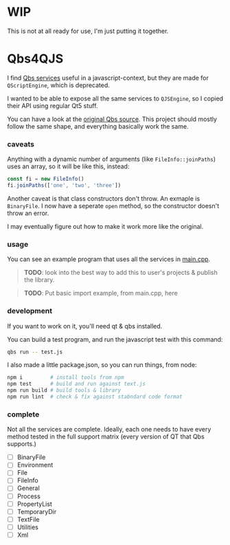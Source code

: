 # WIP

This is not at all ready for use, I'm just putting it together.

# Qbs4QJS

I find [Qbs services](https://doc.qt.io/qbs/list-of-builtin-services.html) useful in a javascript-context, but they are made for `QScriptEngine`, which is deprecated.

I wanted to be able to expose all the same services to `QJSEngine`, so I copied their API using regular Qt5 stuff.

You can have a look at the [original Qbs source](https://code.qt.io/cgit/qbs/qbs.git/tree/src/lib/corelib/jsextensions/). This project should mostly follow the same shape, and everything basically work the same.

### caveats

Anything with a dynamic number of arguments (like `FileInfo::joinPaths`) uses an array, so it will be like this, instead:

```js
const fi = new FileInfo()
fi.joinPaths(['one', 'two', 'three'])
```

Another caveat is that class constructors don't throw. An exmaple is `BinaryFile`. I now have a seperate `open` method, so the constructor doesn't throw an error.

I may eventually figure out how to make it work more like the original.

### usage

You can see an example program that uses all the services in [main.cpp](./main.cpp).


> **TODO**: look into the best way to add this to user's projects & publish the library.

> **TODO**: Put basic import example, from main.cpp, here


### development

If you want to work on it, you'll need qt & qbs installed.

You can build a test program, and run the javascript test with this command:

```sh
qbs run -- test.js
```

I also made a little package.json, so you can run things, from node:

```sh
npm i         # install tools from npm
npm test      # build and run against text.js
npm run build # build tools & library
npm run lint  # check & fix against stabndard code format
```

### complete

Not all the services are complete. Ideally, each one needs to have every method tested in the full support matrix (every version of QT that Qbs supports.)

- [ ] BinaryFile
- [ ] Environment
- [ ] File
- [ ] FileInfo
- [ ] General
- [ ] Process
- [ ] PropertyList
- [ ] TemporaryDir
- [ ] TextFile
- [ ] Utilities
- [ ] Xml
